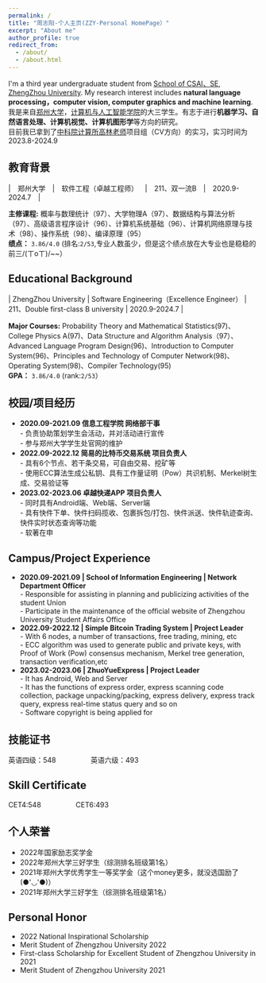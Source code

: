 ```yaml
---
permalink: /
title: "周志阳-个人主页(ZZY-Personal HomePage）"
excerpt: "About me"
author_profile: true
redirect_from: 
  - /about/
  - /about.html
---
```

I'm a third year undergraduate student from [School of CSAI、SE](http://www7.zzu.edu.cn/csai/), [ZhengZhou University](http://www.zzu.edu.cn/). My research interest includes **natural language processing，computer vision, computer graphics and machine learning**.    
我是来自[郑州大学](http://www.zzu.edu.cn/)，[计算机与人工智能学院](http://www7.zzu.edu.cn/csai/)的大三学生。有志于进行**机器学习、自然语言处理、计算机视觉、计算机图形学**等方向的研究。  
目前我已拿到了[中科院计算所高林老师](https://people.ucas.edu.cn/~ict_gaolin)项目组（CV方向）的实习，实习时间为2023.8-2024.9

教育背景
------
|&emsp;郑州大学&emsp;|&emsp;软件工程（卓越工程师）&emsp;|&emsp;211、双一流B&emsp;|&emsp;2020.9-2024.7&emsp;| 

**主修课程:** 概率与数理统计（97）、大学物理A（97）、数据结构与算法分析（97）、高级语言程序设计（96）、计算机系统基础（96）、计算机网络原理与技术（98）、操作系统（98）、编译原理（95）  
**绩点：** `3.86/4.0`  (排名:`2/53`,专业人数虽少，但是这个绩点放在大专业也是稳稳的前三/(ㄒoㄒ)/~~）  

Educational Background
------
| ZhengZhou University | Software Engineering（Excellence Engineer） | 211、Double first-class B university | 2020.9-2024.7 | 

**Major Courses:** Probability Theory and Mathematical Statistics(97)、College Physics A(97)、Data Structure and Algorithm Analysis（97）、Advanced Language Program Design(96)、Introduction to Computer System(96)、Principles and Technology of Computer Network(98)、	Operating System(98)、Compiler Technology(95)  
**GPA：** `3.86/4.0`  (rank:`2/53`）  

校园/项目经历
------
- **2020.09-2021.09 信息工程学院 网络部干事**  
  \- 负责协助策划学生会活动，并对活动进行宣传  
  \- 参与郑州大学学生处官网的维护  
- **2022.09-2022.12 简易的比特币交易系统 项目负责人**  
  \- 具有6个节点、若干条交易，可自由交易、挖矿等  
  \- 使用ECC算法生成公私钥、具有工作量证明（Pow）共识机制、Merkel树生成、交易验证等  
- **2023.02-2023.06 卓越快递APP 项目负责人**  
  \- 同时具有Android端、Web端、Server端  
  \- 具有快件下单、快件扫码揽收、包裹拆包/打包、快件派送、快件轨迹查询、快件实时状态查询等功能  
  \- 软著在申

Campus/Project Experience
------
- **2020.09-2021.09 | School of Information Engineering | Network Department Officer**  
  \- Responsible for assisting in planning and publicizing activities of the student Union  
  \- Participate in the maintenance of the official website of Zhengzhou University Student Affairs Office   
- **2022.09-2022.12 | Simple Bitcoin Trading System | Project Leader**  
  \- With 6 nodes, a number of transactions, free trading, mining, etc  
  \- ECC algorithm was used to generate public and private keys, with Proof of Work (Pow) consensus mechanism, Merkel tree generation, transaction verification,etc 
- **2023.02-2023.06 | ZhuoYueExpress | Project Leader**  
  \- It has Android, Web and Server  
  \- It has the functions of express order, express scanning code collection, package unpacking/packing, express delivery, express track query, express real-time status query and so on  
  \- Software copyright is being applied for

技能证书
------
英语四级：548&emsp;&emsp;&emsp;&emsp;&emsp;英语六级：493

Skill Certificate
------
CET4:548&emsp;&emsp;&emsp;&emsp;&emsp;CET6:493

个人荣誉
------
- 2022年国家励志奖学金
- 2022年郑州大学三好学生（综测排名班级第1名）
- 2021年郑州大学优秀学生一等奖学金（这个money更多，就没选国励了(●'◡'●)）
- 2021年郑州大学三好学生（综测排名班级第1名）

Personal Honor
------
- 2022 National Inspirational Scholarship
- Merit Student of Zhengzhou University 2022
- First-class Scholarship for Excellent Student of Zhengzhou University in 2021
- Merit Student of Zhengzhou University 2021



